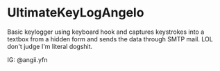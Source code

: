 # UltimateKeyLogAngelo

Basic keylogger using keyboard hook and captures keystrokes into a textbox from a hidden form and sends the data through SMTP mail. LOL don't judge I'm literal dogshit.

IG: @angii.yfn
